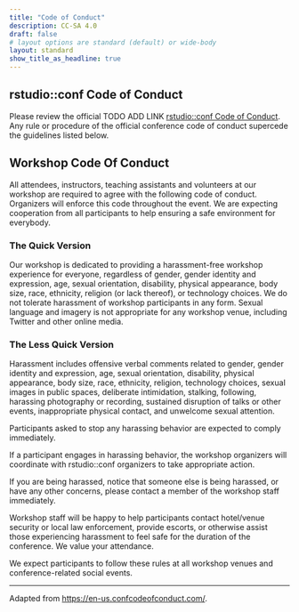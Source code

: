 ```yaml
---
title: "Code of Conduct"
description: CC-SA 4.0
draft: false
# layout options are standard (default) or wide-body
layout: standard
show_title_as_headline: true
---
```


## rstudio::conf Code of Conduct

Please review the official TODO ADD LINK [rstudio::conf Code of Conduct](). Any rule or procedure of the official conference code of conduct supercede the guidelines listed below.

## Workshop Code Of Conduct

All attendees, instructors, teaching assistants and volunteers at our workshop are required to agree with the following code of conduct. Organizers will enforce this code throughout the event. We are expecting cooperation from all participants to help ensuring a safe environment for everybody.

### The Quick Version

Our workshop is dedicated to providing a harassment-free workshop experience for everyone, regardless of gender, gender identity and expression, age, sexual orientation, disability, physical appearance, body size, race, ethnicity, religion (or lack thereof), or technology choices. We do not tolerate harassment of workshop participants in any form. Sexual language and imagery is not appropriate for any workshop venue, including Twitter and other online media.

### The Less Quick Version

Harassment includes offensive verbal comments related to gender, gender identity and expression, age, sexual orientation, disability, physical appearance, body size, race, ethnicity, religion, technology choices, sexual images in public spaces, deliberate intimidation, stalking, following, harassing photography or recording, sustained disruption of talks or other events, inappropriate physical contact, and unwelcome sexual attention.

Participants asked to stop any harassing behavior are expected to comply immediately.

If a participant engages in harassing behavior, the workshop organizers will coordinate with rstudio::conf organizers to take appropriate action.

If you are being harassed, notice that someone else is being harassed, or have any other concerns, please contact a member of the workshop staff immediately.

Workshop staff will be happy to help participants contact hotel/venue security or local law enforcement, provide escorts, or otherwise assist those experiencing harassment to feel safe for the duration of the conference. We value your attendance.

We expect participants to follow these rules at all workshop venues and conference-related social events. 

---

Adapted from <https://en-us.confcodeofconduct.com/>.